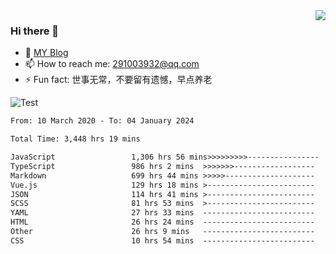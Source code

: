 <img align='right' src='https://github-readme-stats.vercel.app/api?username=niaogege&show_icons=true&theme=radical'/>

### Hi there 👋

- 🌱 [MY Blog](https://bythewayer.com/)
- 📫 How to reach me: 291003932@qq.com
- ⚡ Fun fact:  世事无常，不要留有遗憾，早点养老

![Test](https://github-readme-stats.vercel.app/api/top-langs/?username=niaogege&layout=compact)

<!--START_SECTION:waka-->

```txt
From: 10 March 2020 - To: 04 January 2024

Total Time: 3,448 hrs 19 mins

JavaScript                 1,306 hrs 56 mins>>>>>>>>>----------------   37.90 %
TypeScript                 986 hrs 2 mins  >>>>>>>------------------   28.59 %
Markdown                   699 hrs 44 mins >>>>>--------------------   20.29 %
Vue.js                     129 hrs 18 mins >------------------------   03.75 %
JSON                       114 hrs 41 mins >------------------------   03.33 %
SCSS                       81 hrs 53 mins  >------------------------   02.37 %
YAML                       27 hrs 33 mins  -------------------------   00.80 %
HTML                       26 hrs 24 mins  -------------------------   00.77 %
Other                      26 hrs 9 mins   -------------------------   00.76 %
CSS                        10 hrs 54 mins  -------------------------   00.32 %
```

<!--END_SECTION:waka-->
